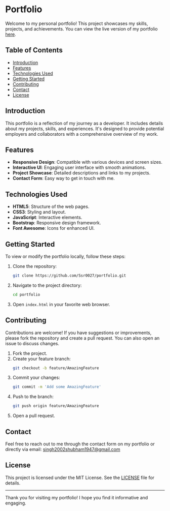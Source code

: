 # Portfolio

Welcome to my personal portfolio! This project showcases my skills, projects, and achievements. You can view the live version of my portfolio [here](https://ssr0027.github.io/portfolio/).



## Table of Contents
- [Introduction](#introduction)
- [Features](#features)
- [Technologies Used](#technologies-used)
- [Getting Started](#getting-started)
- [Contributing](#contributing)
- [Contact](#contact)
- [License](#license)

## Introduction
This portfolio is a reflection of my journey as a developer. It includes details about my projects, skills, and experiences. It's designed to provide potential employers and collaborators with a comprehensive overview of my work.

## Features
- **Responsive Design**: Compatible with various devices and screen sizes.
- **Interactive UI**: Engaging user interface with smooth animations.
- **Project Showcase**: Detailed descriptions and links to my projects.
- **Contact Form**: Easy way to get in touch with me.

## Technologies Used
- **HTML5**: Structure of the web pages.
- **CSS3**: Styling and layout.
- **JavaScript**: Interactive elements.
- **Bootstrap**: Responsive design framework.
- **Font Awesome**: Icons for enhanced UI.

## Getting Started
To view or modify the portfolio locally, follow these steps:

1. Clone the repository:
    ```sh
    git clone https://github.com/Ssr0027/portfolio.git
    ```
2. Navigate to the project directory:
    ```sh
    cd portfolio
    ```
3. Open `index.html` in your favorite web browser.

## Contributing
Contributions are welcome! If you have suggestions or improvements, please fork the repository and create a pull request. You can also open an issue to discuss changes.

1. Fork the project.
2. Create your feature branch:
    ```sh
    git checkout -b feature/AmazingFeature
    ```
3. Commit your changes:
    ```sh
    git commit -m 'Add some AmazingFeature'
    ```
4. Push to the branch:
    ```sh
    git push origin feature/AmazingFeature
    ```
5. Open a pull request.

## Contact
Feel free to reach out to me through the contact form on my portfolio or directly via email: singh2002shubham1947@gmail.com


## License
This project is licensed under the MIT License. See the [LICENSE](LICENSE) file for details.

---

Thank you for visiting my portfolio! I hope you find it informative and engaging.
